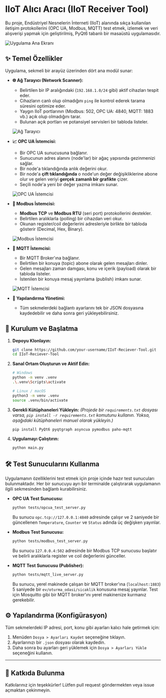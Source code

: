 # IIoT Alıcı Aracı (IIoT Receiver Tool)

Bu proje, Endüstriyel Nesnelerin İnterneti (IIoT) alanında sıkça kullanılan iletişim protokollerini (OPC UA, Modbus, MQTT) test etmek, izlemek ve veri alışverişi yapmak için geliştirilmiş, PyQt6 tabanlı bir masaüstü uygulamasıdır.


![Uygulama Ana Ekranı](/imgs/main_window.png)

## ✨ Temel Özellikler

Uygulama, sekmeli bir arayüz üzerinden dört ana modül sunar:

-   **🌐 Ağ Tarayıcı (Network Scanner):**
    -   Belirtilen bir IP aralığındaki (`192.168.1.0/24` gibi) aktif cihazları tespit eder.
    -   Cihazların canlı olup olmadığını `ping` ile kontrol ederek tarama süresini optimize eder.
    -   Yaygın IIoT portlarının (Modbus: 502, OPC UA: 4840, MQTT: 1883 vb.) açık olup olmadığını tarar.
    -   Bulunan açık portları ve potansiyel servisleri bir tabloda listeler.

    ![Ağ Tarayıcı](/imgs/network_page.png)

-   **📈 OPC UA İstemcisi:**
    -   Bir OPC UA sunucusuna bağlanır.
    -   Sunucunun adres alanını (node'lar) bir ağaç yapısında gezinmenizi sağlar.
    -   Bir node'a tıklandığında anlık değerini okur.
    -   Bir node'a **çift tıklandığında** o node'un değer değişikliklerine abone olur ve gelen veriyi **gerçek zamanlı bir grafikte** çizer.
    -   Seçili node'a yeni bir değer yazma imkanı sunar.

    ![OPC UA İstemcisi](/imgs/opcua_page.png)

-   **🔩 Modbus İstemcisi:**
    -   **Modbus TCP** ve **Modbus RTU** (seri port) protokollerini destekler.
    -   Belirtilen aralıklarla (polling) bir cihazdan veri okur.
    -   Okunan register/coil değerlerini adresleriyle birlikte bir tabloda gösterir (Decimal, Hex, Binary).

    ![Modbus İstemcisi](/imgs/modbus_page.png)

-   **📨 MQTT İstemcisi:**
    -   Bir MQTT Broker'ına bağlanır.
    -   Belirtilen bir konuya (topic) abone olarak gelen mesajları dinler.
    -   Gelen mesajları zaman damgası, konu ve içerik (payload) olarak bir tabloda listeler.
    -   İstenilen bir konuya mesaj yayınlama (publish) imkanı sunar.

    ![MQTT İstemcisi](/imgs/mqtt_page.png)

-   **💾 Yapılandırma Yönetimi:**
    -   Tüm sekmelerdeki bağlantı ayarlarını tek bir JSON dosyasına kaydedebilir ve daha sonra geri yükleyebilirsiniz.

## 🚀 Kurulum ve Başlatma

1.  **Depoyu Klonlayın:**
    ```bash
    git clone https://github.com/your-username/IIoT-Reciever-Tool.git
    cd IIoT-Reciever-Tool
    ```

2.  **Sanal Ortam Oluşturun ve Aktif Edin:**
    ```bash
    # Windows
    python -m venv .venv
    .\.venv\Scripts\activate

    # Linux / macOS
    python3 -m venv .venv
    source .venv/bin/activate
    ```

3.  **Gerekli Kütüphaneleri Yükleyin:**
    *(Projede bir `requirements.txt` dosyası varsa, `pip install -r requirements.txt` komutunu kullanın. Yoksa, aşağıdaki kütüphaneleri manuel olarak yükleyin.)*
    ```bash
    pip install PyQt6 pyqtgraph asyncua pymodbus paho-mqtt
    ```

4.  **Uygulamayı Çalıştırın:**
    ```bash
    python main.py
    ```

## 🛠️ Test Sunucularını Kullanma

Uygulamanın özelliklerini test etmek için proje içinde hazır test sunucuları bulunmaktadır. Her bir sunucuyu ayrı bir terminalde çalıştırarak uygulamanın ilgili sekmesinden bağlantı kurabilirsiniz.

-   **OPC UA Test Sunucusu:**
    ```bash
    python tests/opcua_test_server.py
    ```
    Bu sunucu `opc.tcp://127.0.0.1:4840` adresinde çalışır ve 2 saniyede bir güncellenen `Temperature`, `Counter` ve `Status` adında üç değişken yayınlar.

-   **Modbus Test Sunucusu:**
    ```bash
    python tests/modbus_test_server.py
    ```
    Bu sunucu `127.0.0.4:502` adresinde bir Modbus TCP sunucusu başlatır ve belirli aralıklarla register ve coil değerlerini günceller.

-   **MQTT Test Sunucusu (Publisher):**
    ```bash
    python tests/mqtt_live_server.py
    ```
    Bu sunucu, yerel makinede çalışan bir MQTT broker'ına (`localhost:1883`) 5 saniyede bir `ev/oturma_odasi/sicaklik` konusuna mesaj yayınlar. Test için Mosquitto gibi bir MQTT broker'ını yerel makinenize kurmanız gerekebilir.

## ⚙️ Yapılandırma (Konfigürasyon)

Tüm sekmelerdeki IP adresi, port, konu gibi ayarları kalıcı hale getirmek için:

1.  Menüden `Dosya > Ayarları Kaydet` seçeneğine tıklayın.
2.  Ayarlarınızı bir `.json` dosyası olarak kaydedin.
3.  Daha sonra bu ayarları geri yüklemek için `Dosya > Ayarları Yükle` seçeneğini kullanın.

---

## 🤝 Katkıda Bulunma

Katkılarınız için teşekkürler! Lütfen pull request göndermekten veya issue açmaktan çekinmeyin.